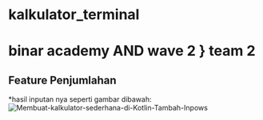 # kalkulator_terminal
binar academy AND wave 2 } team 2 
==
Feature Penjumlahan
--
*hasil inputan nya seperti gambar dibawah:
![Membuat-kalkulator-sederhana-di-Kotlin-Tambah-Inpows](https://user-images.githubusercontent.com/72025965/156608490-59b0ae2f-7a3c-4d33-bdb4-445e34ae59b8.jpg)
